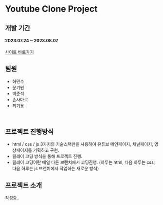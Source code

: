# Youtube Clone Project
## 개발 기간
#### 2023.07.24 ~ 2023.08.07
[사이트 바로가기](https://minsuhaha.github.io/YoutubeClone_Project/)
<br>

## 팀원
* 하민수
* 문기원
* 박준석
* 손사마로
* 최기용
<br>

## 프로젝트 진행방식
* html / css / js 3가지의 기술스택만을 사용하여 유튜브 메인페이지, 채널페이지, 영상페이지를 기획하고 구현.
* 릴레이 코딩 방식을 통해 프로젝트 진행.
* 릴레이 코딩이란 매일 다른 브랜치에서 코딩진행. (하루는 html, 다음 하루는 css, 다음 하루는 js 브랜치에서 작업하는 새로운 방식)

## 프로젝트 소개
작성중..

